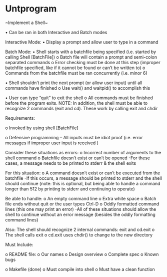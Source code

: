 # Untprogram
~Implement a Shell~

•	Can be ran in both Interactive and Batch modes

Interactive Mode:
•	Display a prompt and allow user to type in a command


Batch Mode:
•	Shell starts with a batchfile being specified (i.e. started by calling Shell [BatchFile])
o	Batch file will contain a prompt and semi-colon separated commands
o	Error checking must be done at this step (improper batchfile specified, like if it cannot be found or can’t be written to)
o	Commands from the batchfile must be ran concurrently (i.e. minor 6)

•	Shell shouldn’t print the next prompt (or allow user input) until all commands have finished
o	Use wait() and waitpid() to accomplish this

•	User can type “quit” to exit the shell
o	All commands must be finished before the program exits.
NOTE: In addition, the shell must be able to recognize 2 commands (exit and cd). These work by calling exit and chdir





Requirements:

o	Invoked by using shell [BatchFile]

o	Defensive programming – All inputs must be idiot proof (i.e. error messages if improper user input is received )

Consider these situations as errors:
o	Incorrect number of arguments to the shell command
o	Batchfile doesn’t exist or can’t be opened
-For these cases, a message needs to be printed to stderr & the shell exits

For this situation:
o	A command doesn’t exist or can’t be executed from the batchfile
-If this occurs, a message should be printed to stderr and the shell should continue 
(note: this is optional, but being able to handle a command longer than 512 by printing to stderr and continuing to operate)

Be able to handle:
o	An empty command line
o	Extra white space
o	Batch file ends without quit or the user types Ctrl-D
o	Oddly formatted command lines (this one may print an error)
-All of these situations should allow the shell to continue without an error message (besides the oddly formatting command lines)

Also: The shell should recognize 2 internal commands: exit and cd.exit
o	The shell calls exit
o	cd.exit uses chdir() to change to the new directory


Must Include:

o	README file:
o	Our names
o	Design overview
o	Complete spec
o	Known bugs

o	Makefile (done)
o	Must compile into shell 
o	Must have a clean function
